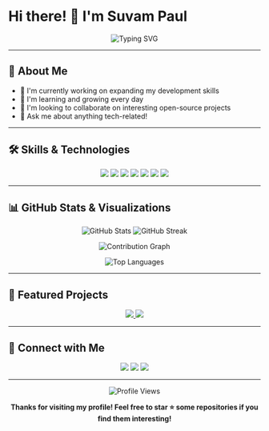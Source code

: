 # Hi there! 👋 I'm Suvam Paul

<div align="center">
  <img src="https://readme-typing-svg.herokuapp.com?font=Fira+Code&weight=500&size=30&pause=1000&color=2196F3&center=true&vCenter=true&width=600&height=60&lines=Welcome+to+my+GitHub+Profile!;Software+Developer+%F0%9F%92%BB;Always+learning+new+things+%F0%9F%8C%B1" alt="Typing SVG" />
</div>

---

## 🚀 About Me

- 🔭 I'm currently working on expanding my development skills
- 🌱 I'm learning and growing every day
- 👯 I'm looking to collaborate on interesting open-source projects
- 💬 Ask me about anything tech-related!

---

## 🛠️ Skills & Technologies

<p align="center">
  <img src="https://img.shields.io/badge/HTML5-E34F26?style=for-the-badge&logo=html5&logoColor=white"/>
  <img src="https://img.shields.io/badge/CSS3-1572B6?style=for-the-badge&logo=css3&logoColor=white"/>
  <img src="https://img.shields.io/badge/JavaScript-F7DF1E?style=for-the-badge&logo=javascript&logoColor=black"/>
  <img src="https://img.shields.io/badge/Python-3776AB?style=for-the-badge&logo=python&logoColor=white"/>
  <img src="https://img.shields.io/badge/Git-F05032?style=for-the-badge&logo=git&logoColor=white"/>
  <img src="https://img.shields.io/badge/GitHub-181717?style=for-the-badge&logo=github&logoColor=white"/>
  <img src="https://img.shields.io/badge/VS%20Code-007ACC?style=for-the-badge&logo=visual-studio-code&logoColor=white"/>
</p>

---

## 📊 GitHub Stats & Visualizations

<p align="center">
  <img src="https://github-readme-stats.vercel.app/api?username=Suvam-paul145&show_icons=true&theme=radical" alt="GitHub Stats"/>
  <img src="https://github-readme-streak-stats.herokuapp.com/?user=Suvam-paul145&theme=radical" alt="GitHub Streak"/>
</p>

<p align="center">
  <img src="https://github-readme-activity-graph.vercel.app/graph?username=Suvam-paul145&theme=react-dark" alt="Contribution Graph"/>
</p>

<p align="center">
  <img src="https://github-readme-stats.vercel.app/api/top-langs/?username=Suvam-paul145&layout=compact&theme=radical" alt="Top Languages"/>
</p>

---

## 🌟 Featured Projects

<p align="center">
  <a href="https://github.com/Suvam-paul145/Mental-health-consultant">
    <img src="https://github-readme-stats.vercel.app/api/pin/?username=Suvam-paul145&repo=project1&theme=radical" />
  </a>
  <a href="https://github.com/Suvam-paul145/iHack_demo">
    <img src="https://github-readme-stats.vercel.app/api/pin/?username=Suvam-paul145&repo=project2&theme=radical" />
  </a>
</p>

---

## 🤝 Connect with Me

<p align="center">
  <a href="https://linkedin.com/in/your-profile"><img src="https://img.shields.io/badge/LinkedIn-0077B5?style=for-the-badge&logo=linkedin&logoColor=white"/></a>
  <a href="https://twitter.com/your-profile"><img src="https://img.shields.io/badge/Twitter-1DA1F2?style=for-the-badge&logo=twitter&logoColor=white"/></a>
  <a href="mailto:your.email@example.com"><img src="https://img.shields.io/badge/Email-D14836?style=for-the-badge&logo=gmail&logoColor=white"/></a>
</p>

---

<p align="center">
  <img src="https://komarev.com/ghpvc/?username=Suvam-paul145&color=blue" alt="Profile Views" />
</p>

<div align="center">
  <b>Thanks for visiting my profile! Feel free to star ⭐ some repositories if you find them interesting!</b>
</div>
